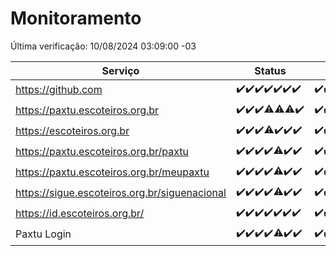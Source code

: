 # Monitoramento

Última verificação: 10/08/2024 03:09:00 -03

|Serviço|Status|Últimas 24h|
|---|---|---|
|https://github.com|<span title="2024-08-03: OK=24">✔️</span><span title="2024-08-04: OK=23">✔️</span><span title="2024-08-05: OK=24">✔️</span><span title="2024-08-06: OK=24">✔️</span><span title="2024-08-07: OK=24">✔️</span><span title="2024-08-08: OK=24">✔️</span><span title="2024-08-09: OK=6">✔️</span>|<span title="09/08/2024 03:11:00 -03 : 200">✔️</span><span title="09/08/2024 04:07:00 -03 : 200">✔️</span><span title="09/08/2024 05:10:00 -03 : 200">✔️</span><span title="09/08/2024 06:08:00 -03 : 200">✔️</span><span title="09/08/2024 07:07:00 -03 : 200">✔️</span><span title="09/08/2024 08:06:00 -03 : 200">✔️</span><span title="09/08/2024 09:13:00 -03 : 200">✔️</span><span title="09/08/2024 10:12:00 -03 : 200">✔️</span><span title="09/08/2024 11:07:00 -03 : 200">✔️</span><span title="09/08/2024 12:08:00 -03 : 200">✔️</span><span title="09/08/2024 13:08:00 -03 : 200">✔️</span><span title="09/08/2024 14:06:00 -03 : 200">✔️</span><span title="09/08/2024 15:09:00 -03 : 200">✔️</span><span title="09/08/2024 16:04:00 -03 : 200">✔️</span><span title="09/08/2024 17:08:00 -03 : 200">✔️</span><span title="09/08/2024 18:06:00 -03 : 200">✔️</span><span title="09/08/2024 19:08:00 -03 : 200">✔️</span><span title="09/08/2024 20:07:00 -03 : 200">✔️</span><span title="09/08/2024 21:35:00 -03 : 200">✔️</span><span title="09/08/2024 22:58:00 -03 : 200">✔️</span><span title="09/08/2024 23:33:00 -03 : 200">✔️</span><span title="10/08/2024 00:09:00 -03 : 200">✔️</span><span title="10/08/2024 01:09:00 -03 : 200">✔️</span><span title="10/08/2024 02:06:00 -03 : 200">✔️</span><span title="10/08/2024 03:09:00 -03 : 200">✔️</span>|
|https://paxtu.escoteiros.org.br|<span title="2024-08-03: OK=24">✔️</span><span title="2024-08-04: OK=23">✔️</span><span title="2024-08-05: OK=24">✔️</span><span title="2024-08-06: OK=23, Falhas=1">⚠️</span><span title="2024-08-07: OK=23, Falhas=1">⚠️</span><span title="2024-08-08: OK=23, Falhas=1">⚠️</span><span title="2024-08-09: OK=6">✔️</span>|<span title="09/08/2024 03:11:00 -03 : 200">✔️</span><span title="09/08/2024 04:07:00 -03 : 200">✔️</span><span title="09/08/2024 05:10:00 -03 : 200">✔️</span><span title="09/08/2024 06:08:00 -03 : 200">✔️</span><span title="09/08/2024 07:07:00 -03 : 200">✔️</span><span title="09/08/2024 08:06:00 -03 : 200">✔️</span><span title="09/08/2024 09:13:00 -03 : 200">✔️</span><span title="09/08/2024 10:12:00 -03 : 200">✔️</span><span title="09/08/2024 11:07:00 -03 : 200">✔️</span><span title="09/08/2024 12:08:00 -03 : 200">✔️</span><span title="09/08/2024 13:08:00 -03 : 200">✔️</span><span title="09/08/2024 14:06:00 -03 : 200">✔️</span><span title="09/08/2024 15:09:00 -03 : 200">✔️</span><span title="09/08/2024 16:04:00 -03 : 200">✔️</span><span title="09/08/2024 17:08:00 -03 : 200">✔️</span><span title="09/08/2024 18:06:00 -03 : 200">✔️</span><span title="09/08/2024 19:08:00 -03 : 200">✔️</span><span title="09/08/2024 20:07:00 -03 : 200">✔️</span><span title="09/08/2024 21:35:00 -03 : 200">✔️</span><span title="09/08/2024 22:58:00 -03 : 200">✔️</span><span title="09/08/2024 23:33:00 -03 : 200">✔️</span><span title="10/08/2024 00:09:00 -03 : 200">✔️</span><span title="10/08/2024 01:09:00 -03 : 200">✔️</span><span title="10/08/2024 02:06:00 -03 : 200">✔️</span><span title="10/08/2024 03:09:00 -03 : 200">✔️</span>|
|https://escoteiros.org.br|<span title="2024-08-03: OK=24">✔️</span><span title="2024-08-04: OK=23">✔️</span><span title="2024-08-05: OK=24">✔️</span><span title="2024-08-06: OK=23, Falhas=1">⚠️</span><span title="2024-08-07: OK=24">✔️</span><span title="2024-08-08: OK=24">✔️</span><span title="2024-08-09: OK=6">✔️</span>|<span title="09/08/2024 03:11:00 -03 : 200">✔️</span><span title="09/08/2024 04:07:00 -03 : 200">✔️</span><span title="09/08/2024 05:10:00 -03 : 200">✔️</span><span title="09/08/2024 06:08:00 -03 : 200">✔️</span><span title="09/08/2024 07:07:00 -03 : 200">✔️</span><span title="09/08/2024 08:06:00 -03 : 200">✔️</span><span title="09/08/2024 09:13:00 -03 : 200">✔️</span><span title="09/08/2024 10:12:00 -03 : 200">✔️</span><span title="09/08/2024 11:07:00 -03 : 200">✔️</span><span title="09/08/2024 12:08:00 -03 : 200">✔️</span><span title="09/08/2024 13:08:00 -03 : 200">✔️</span><span title="09/08/2024 14:06:00 -03 : 200">✔️</span><span title="09/08/2024 15:09:00 -03 : 200">✔️</span><span title="09/08/2024 16:04:00 -03 : 200">✔️</span><span title="09/08/2024 17:08:00 -03 : 200">✔️</span><span title="09/08/2024 18:06:00 -03 : 200">✔️</span><span title="09/08/2024 19:08:00 -03 : 200">✔️</span><span title="09/08/2024 20:07:00 -03 : 200">✔️</span><span title="09/08/2024 21:35:00 -03 : 200">✔️</span><span title="09/08/2024 22:58:00 -03 : 200">✔️</span><span title="09/08/2024 23:33:00 -03 : 200">✔️</span><span title="10/08/2024 00:09:00 -03 : 200">✔️</span><span title="10/08/2024 01:09:00 -03 : 200">✔️</span><span title="10/08/2024 02:06:00 -03 : 200">✔️</span><span title="10/08/2024 03:09:00 -03 : 200">✔️</span>|
|https://paxtu.escoteiros.org.br/paxtu|<span title="2024-08-03: OK=24">✔️</span><span title="2024-08-04: OK=23">✔️</span><span title="2024-08-05: OK=24">✔️</span><span title="2024-08-06: OK=24">✔️</span><span title="2024-08-07: OK=23, Falhas=1">⚠️</span><span title="2024-08-08: OK=24">✔️</span><span title="2024-08-09: OK=6">✔️</span>|<span title="09/08/2024 03:11:00 -03 : 200">✔️</span><span title="09/08/2024 04:07:00 -03 : 200">✔️</span><span title="09/08/2024 05:10:00 -03 : 200">✔️</span><span title="09/08/2024 06:08:00 -03 : 200">✔️</span><span title="09/08/2024 07:07:00 -03 : 200">✔️</span><span title="09/08/2024 08:06:00 -03 : 200">✔️</span><span title="09/08/2024 09:13:00 -03 : 200">✔️</span><span title="09/08/2024 10:12:00 -03 : 200">✔️</span><span title="09/08/2024 11:07:00 -03 : 200">✔️</span><span title="09/08/2024 12:08:00 -03 : 200">✔️</span><span title="09/08/2024 13:08:00 -03 : 200">✔️</span><span title="09/08/2024 14:06:00 -03 : 200">✔️</span><span title="09/08/2024 15:09:00 -03 : 200">✔️</span><span title="09/08/2024 16:04:00 -03 : 200">✔️</span><span title="09/08/2024 17:08:00 -03 : 200">✔️</span><span title="09/08/2024 18:06:00 -03 : 200">✔️</span><span title="09/08/2024 19:08:00 -03 : 200">✔️</span><span title="09/08/2024 20:07:00 -03 : 200">✔️</span><span title="09/08/2024 21:35:00 -03 : 200">✔️</span><span title="09/08/2024 22:58:00 -03 : 200">✔️</span><span title="09/08/2024 23:33:00 -03 : 200">✔️</span><span title="10/08/2024 00:09:00 -03 : 200">✔️</span><span title="10/08/2024 01:09:00 -03 : 200">✔️</span><span title="10/08/2024 02:07:00 -03 : 200">✔️</span><span title="10/08/2024 03:09:00 -03 : 200">✔️</span>|
|https://paxtu.escoteiros.org.br/meupaxtu|<span title="2024-08-03: OK=24">✔️</span><span title="2024-08-04: OK=23">✔️</span><span title="2024-08-05: OK=24">✔️</span><span title="2024-08-06: OK=24">✔️</span><span title="2024-08-07: OK=23, Falhas=1">⚠️</span><span title="2024-08-08: OK=24">✔️</span><span title="2024-08-09: OK=6">✔️</span>|<span title="09/08/2024 03:11:00 -03 : 200">✔️</span><span title="09/08/2024 04:07:00 -03 : 200">✔️</span><span title="09/08/2024 05:10:00 -03 : 200">✔️</span><span title="09/08/2024 06:08:00 -03 : 200">✔️</span><span title="09/08/2024 07:07:00 -03 : 200">✔️</span><span title="09/08/2024 08:06:00 -03 : 200">✔️</span><span title="09/08/2024 09:13:00 -03 : 200">✔️</span><span title="09/08/2024 10:12:00 -03 : 200">✔️</span><span title="09/08/2024 11:07:00 -03 : 200">✔️</span><span title="09/08/2024 12:08:00 -03 : 200">✔️</span><span title="09/08/2024 13:08:00 -03 : 200">✔️</span><span title="09/08/2024 14:06:00 -03 : 200">✔️</span><span title="09/08/2024 15:09:00 -03 : 200">✔️</span><span title="09/08/2024 16:04:00 -03 : 200">✔️</span><span title="09/08/2024 17:08:00 -03 : 200">✔️</span><span title="09/08/2024 18:06:00 -03 : 200">✔️</span><span title="09/08/2024 19:08:00 -03 : 200">✔️</span><span title="09/08/2024 20:07:00 -03 : 200">✔️</span><span title="09/08/2024 21:35:00 -03 : 200">✔️</span><span title="09/08/2024 22:58:00 -03 : 200">✔️</span><span title="09/08/2024 23:33:00 -03 : 200">✔️</span><span title="10/08/2024 00:09:00 -03 : 200">✔️</span><span title="10/08/2024 01:09:00 -03 : 200">✔️</span><span title="10/08/2024 02:07:00 -03 : 200">✔️</span><span title="10/08/2024 03:09:00 -03 : 200">✔️</span>|
|https://sigue.escoteiros.org.br/siguenacional|<span title="2024-08-03: OK=24">✔️</span><span title="2024-08-04: OK=23">✔️</span><span title="2024-08-05: OK=24">✔️</span><span title="2024-08-06: OK=24">✔️</span><span title="2024-08-07: OK=23, Falhas=1">⚠️</span><span title="2024-08-08: OK=24">✔️</span><span title="2024-08-09: OK=6">✔️</span>|<span title="09/08/2024 03:11:00 -03 : 200">✔️</span><span title="09/08/2024 04:07:00 -03 : 200">✔️</span><span title="09/08/2024 05:10:00 -03 : 200">✔️</span><span title="09/08/2024 06:08:00 -03 : 200">✔️</span><span title="09/08/2024 07:07:00 -03 : 200">✔️</span><span title="09/08/2024 08:06:00 -03 : 200">✔️</span><span title="09/08/2024 09:13:00 -03 : 200">✔️</span><span title="09/08/2024 10:12:00 -03 : 200">✔️</span><span title="09/08/2024 11:07:00 -03 : 200">✔️</span><span title="09/08/2024 12:08:00 -03 : 200">✔️</span><span title="09/08/2024 13:08:00 -03 : 200">✔️</span><span title="09/08/2024 14:06:00 -03 : 200">✔️</span><span title="09/08/2024 15:09:00 -03 : 200">✔️</span><span title="09/08/2024 16:04:00 -03 : 200">✔️</span><span title="09/08/2024 17:08:00 -03 : 200">✔️</span><span title="09/08/2024 18:06:00 -03 : 200">✔️</span><span title="09/08/2024 19:08:00 -03 : 200">✔️</span><span title="09/08/2024 20:07:00 -03 : 200">✔️</span><span title="09/08/2024 21:35:00 -03 : 200">✔️</span><span title="09/08/2024 22:58:00 -03 : 200">✔️</span><span title="09/08/2024 23:33:00 -03 : 200">✔️</span><span title="10/08/2024 00:09:00 -03 : 200">✔️</span><span title="10/08/2024 01:09:00 -03 : 200">✔️</span><span title="10/08/2024 02:07:00 -03 : 200">✔️</span><span title="10/08/2024 03:09:00 -03 : 200">✔️</span>|
|https://id.escoteiros.org.br/|<span title="2024-08-03: OK=24">✔️</span><span title="2024-08-04: OK=23">✔️</span><span title="2024-08-05: OK=24">✔️</span><span title="2024-08-06: OK=24">✔️</span><span title="2024-08-07: OK=24">✔️</span><span title="2024-08-08: OK=24">✔️</span><span title="2024-08-09: OK=6">✔️</span>|<span title="09/08/2024 03:11:00 -03 : 200">✔️</span><span title="09/08/2024 04:07:00 -03 : 200">✔️</span><span title="09/08/2024 05:10:00 -03 : 200">✔️</span><span title="09/08/2024 06:08:00 -03 : 200">✔️</span><span title="09/08/2024 07:07:00 -03 : 200">✔️</span><span title="09/08/2024 08:06:00 -03 : 200">✔️</span><span title="09/08/2024 09:13:00 -03 : 200">✔️</span><span title="09/08/2024 10:12:00 -03 : 200">✔️</span><span title="09/08/2024 11:07:00 -03 : 200">✔️</span><span title="09/08/2024 12:08:00 -03 : 200">✔️</span><span title="09/08/2024 13:08:00 -03 : 200">✔️</span><span title="09/08/2024 14:06:00 -03 : 200">✔️</span><span title="09/08/2024 15:09:00 -03 : 200">✔️</span><span title="09/08/2024 16:04:00 -03 : 200">✔️</span><span title="09/08/2024 17:08:00 -03 : 200">✔️</span><span title="09/08/2024 18:06:00 -03 : 200">✔️</span><span title="09/08/2024 19:08:00 -03 : 200">✔️</span><span title="09/08/2024 20:07:00 -03 : 200">✔️</span><span title="09/08/2024 21:35:00 -03 : 200">✔️</span><span title="09/08/2024 22:58:00 -03 : 200">✔️</span><span title="09/08/2024 23:33:00 -03 : 200">✔️</span><span title="10/08/2024 00:09:00 -03 : 200">✔️</span><span title="10/08/2024 01:09:00 -03 : 200">✔️</span><span title="10/08/2024 02:07:00 -03 : 200">✔️</span><span title="10/08/2024 03:09:00 -03 : 200">✔️</span>|
|Paxtu Login|<span title="2024-08-03: OK=24">✔️</span><span title="2024-08-04: OK=23">✔️</span><span title="2024-08-05: OK=24">✔️</span><span title="2024-08-06: OK=24">✔️</span><span title="2024-08-07: OK=23, Falhas=1">⚠️</span><span title="2024-08-08: OK=24">✔️</span><span title="2024-08-09: OK=6">✔️</span>|<span title="09/08/2024 03:11:00 -03 : 200">✔️</span><span title="09/08/2024 04:07:00 -03 : 200">✔️</span><span title="09/08/2024 05:10:00 -03 : 200">✔️</span><span title="09/08/2024 06:08:00 -03 : 200">✔️</span><span title="09/08/2024 07:07:00 -03 : 200">✔️</span><span title="09/08/2024 08:06:00 -03 : 200">✔️</span><span title="09/08/2024 09:13:00 -03 : 200">✔️</span><span title="09/08/2024 10:12:00 -03 : 200">✔️</span><span title="09/08/2024 11:07:00 -03 : 200">✔️</span><span title="09/08/2024 12:08:00 -03 : 200">✔️</span><span title="09/08/2024 13:08:00 -03 : 200">✔️</span><span title="09/08/2024 14:06:00 -03 : 200">✔️</span><span title="09/08/2024 15:09:00 -03 : 200">✔️</span><span title="09/08/2024 16:04:00 -03 : 200">✔️</span><span title="09/08/2024 17:08:00 -03 : 200">✔️</span><span title="09/08/2024 18:06:00 -03 : 200">✔️</span><span title="09/08/2024 19:08:00 -03 : 200">✔️</span><span title="09/08/2024 20:07:00 -03 : 200">✔️</span><span title="09/08/2024 21:35:00 -03 : 200">✔️</span><span title="09/08/2024 22:58:00 -03 : 200">✔️</span><span title="09/08/2024 23:33:00 -03 : 200">✔️</span><span title="10/08/2024 00:09:00 -03 : 200">✔️</span><span title="10/08/2024 01:09:00 -03 : 200">✔️</span><span title="10/08/2024 02:07:00 -03 : 200">✔️</span><span title="10/08/2024 03:09:00 -03 : 200">✔️</span>|
